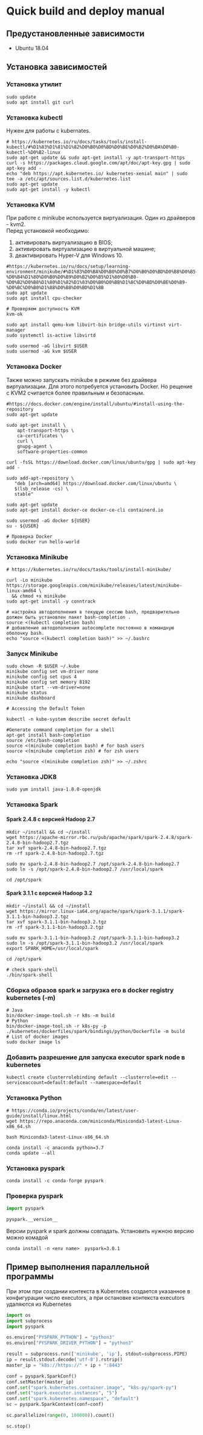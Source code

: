 # Quick build and deploy manual

## Предустановленные зависимости

* Ubuntu 18.04

## Установка зависимостей

### Установка утилит

```shell script
sudo update
sudo apt install git curl 
```

### Установка kubectl

Нужен для работы с kubernates.

```shell script
# https://kubernetes.io/ru/docs/tasks/tools/install-kubectl/#%D1%83%D1%81%D1%82%D0%B0%D0%BD%D0%BE%D0%B2%D0%BA%D0%B0-kubectl-%D0%B2-linux
sudo apt-get update && sudo apt-get install -y apt-transport-https
curl -s https://packages.cloud.google.com/apt/doc/apt-key.gpg | sudo apt-key add -
echo "deb https://apt.kubernetes.io/ kubernetes-xenial main" | sudo tee -a /etc/apt/sources.list.d/kubernetes.list
sudo apt-get update
sudo apt-get install -y kubectl
```

### Установка KVM

При работе с minikube используется виртуализация. Один из драйверов - kvm2.  
Перед установкой необходимо:

1) активировать виртуализацию в BIOS;
2) активировать виртуализацию в виртуальной машине;
3) деактивировать Hyper-V для Windows 10.

```shell script
#https://kubernetes.io/ru/docs/setup/learning-environment/minikube/#%D1%83%D0%BA%D0%B0%D0%B7%D0%B0%D0%BD%D0%B8%D0%B5-%D0%B4%D1%80%D0%B0%D0%B9%D0%B2%D0%B5%D1%80%D0%B0-%D0%B2%D0%B8%D1%80%D1%82%D1%83%D0%B0%D0%BB%D1%8C%D0%BD%D0%BE%D0%B9-%D0%BC%D0%B0%D1%88%D0%B8%D0%BD%D1%8B
sudo apt update
sudo apt install cpu-checker

# Проверяем доступность KVM
kvm-ok

sudo apt install qemu-kvm libvirt-bin bridge-utils virtinst virt-manager
sudo systemctl is-active libvirtd

sudo usermod -aG libvirt $USER
sudo usermod -aG kvm $USER
```

### Установка Docker

Также можно запускать minikube в режиме без драйвера виртуализации. Для этого потребуется установить Docker. Но рещение
с KVM2 считается более правильным и безопасным.

```shell script
#https://docs.docker.com/engine/install/ubuntu/#install-using-the-repository
sudo apt-get update

sudo apt-get install \
    apt-transport-https \
    ca-certificates \
    curl \
    gnupg-agent \
    software-properties-common

curl -fsSL https://download.docker.com/linux/ubuntu/gpg | sudo apt-key add -

sudo add-apt-repository \
   "deb [arch=amd64] https://download.docker.com/linux/ubuntu \
   $(lsb_release -cs) \
   stable"

sudo apt-get update
sudo apt-get install docker-ce docker-ce-cli containerd.io

sudo usermod -aG docker ${USER}
su - ${USER}

# Проверка Docker
sudo docker run hello-world
```

### Установка Minikube

```shell script
# https://kubernetes.io/ru/docs/tasks/tools/install-minikube/

curl -Lo minikube https://storage.googleapis.com/minikube/releases/latest/minikube-linux-amd64 \
  && chmod +x minikube
sudo apt-get install -y conntrack

# настройка автодополнения в текущую сессию bash, предварительно должен быть установлен пакет bash-completion .
source <(kubectl completion bash) 
# добавление автодополнения autocomplete постоянно в командную оболочку bash.
echo "source <(kubectl completion bash)" >> ~/.bashrc 
```

### Запуск Minikube

```shell script
sudo chown -R $USER ~/.kube
minikube config set vm-driver none
minikube config set cpus 4
minikube config set memory 8192
minikube start --vm-driver=none
minikube status
minikube dashboard

# Accessing the Default Token

kubectl -n kube-system describe secret default

#Generate command completion for a shell
apt-get install bash-completion
source /etc/bash-completion
source <(minikube completion bash) # for bash users
source <(minikube completion zsh) # for zsh users

echo "source <(minikube completion zsh)" >> ~/.zshrc 
```

### Установка JDK8

```shell script
sudo yum install java-1.8.0-openjdk
```

### Установка Spark

#### Spark 2.4.8 с версией Hadoop 2.7

```shell script
mkdir ~/install && cd ~/install
wget https://apache-mirror.rbc.ru/pub/apache/spark/spark-2.4.8/spark-2.4.8-bin-hadoop2.7.tgz
tar xvf spark-2.4.8-bin-hadoop2.7.tgz
rm -rf spark-2.4.8-bin-hadoop2.7.tgz

sudo mv spark-2.4.8-bin-hadoop2.7 /opt/spark-2.4.8-bin-hadoop2.7
sudo ln -s /opt/spark-2.4.8-bin-hadoop2.7 /usr/local/spark

cd /opt/spark
```

#### Spark 3.1.1 с версией Hadoop 3.2

```shell script
mkdir ~/install && cd ~/install
wget https://mirror.linux-ia64.org/apache/spark/spark-3.1.1/spark-3.1.1-bin-hadoop3.2.tgz
tar xvf spark-3.1.1-bin-hadoop3.2.tgz
rm -rf spark-3.1.1-bin-hadoop3.2.tgz

sudo mv spark-3.1.1-bin-hadoop3.2 /opt/spark-3.1.1-bin-hadoop3.2
sudo ln -s /opt/spark-3.1.1-bin-hadoop3.2 /usr/local/spark
export SPARK_HOME=/usr/local/spark

cd /opt/spark

# check spark-shell
./bin/spark-shell
```

### Сборка образов spark и загрузка его в docker registry kubernetes (-m)

```shell script
# Java
bin/docker-image-tool.sh -r k8s -m build
# Python
bin/docker-image-tool.sh -r k8s-py -p ./kubernetes/dockerfiles/spark/bindings/python/Dockerfile -m build
# List of docker images
sudo docker image ls 
```

### Добавить разрешение для запуска executor spark node в kubernetes

```shell script
kubectl create clusterrolebinding default --clusterrole=edit --serviceaccount=default:default --namespace=default
```

### Установка Python

```shell script
# https://conda.io/projects/conda/en/latest/user-guide/install/linux.html
wget https://repo.anaconda.com/miniconda/Miniconda3-latest-Linux-x86_64.sh

bash Miniconda3-latest-Linux-x86_64.sh

conda install -c anaconda python=3.7
conda update --all
```

### Установка pyspark

```shell script
conda install -c conda-forge pyspark
```

### Проверка pyspark

```python
import pyspark

pyspark.__version__
```

Версии pyspark и spark должны совпадать. Установить нужною версию можно комадой

```shell script
conda install -n <env name>  pyspark=3.0.1
```

## Пример выполнения параллельной программы

При этом при создании контекста в Kubernetes создается указанное в конфигурации число executors, а при остановке
контекста executors удаляются из Kubernetes

```python
import os
import subprocess
import pyspark

os.environ["PYSPARK_PYTHON"] = "python3"
os.environ["PYSPARK_DRIVER_PYTHON"] = "python3"

result = subprocess.run(['minikube', 'ip'], stdout=subprocess.PIPE)
ip = result.stdout.decode('utf-8').rstrip()
master_ip = "k8s://https://" + ip + ":8443"

conf = pyspark.SparkConf()
conf.setMaster(master_ip)
conf.set("spark.kubernetes.container.image", "k8s-py/spark-py")
conf.set("spark.executor.instances", "5")
conf.set("spark.kubernetes.namespace", "default")
sc = pyspark.SparkContext(conf=conf)

sc.parallelize(range(0, 100000)).count()

sc.stop()
```
